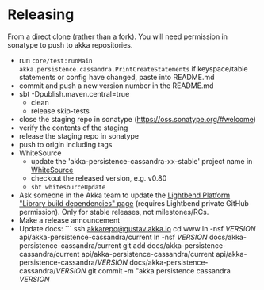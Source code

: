 # Releasing

From a direct clone (rather than a fork). You will need permission in sonatype to push to akka repositories.

* run `core/test:runMain akka.persistence.cassandra.PrintCreateStatements` if keyspace/table statements or config have changed,
  paste into README.md
* commit and push a new version number in the README.md
* sbt -Dpublish.maven.central=true
  * clean
  * release skip-tests
* close the staging repo in sonatype (https://oss.sonatype.org/#welcome)
* verify the contents of the staging
* release the staging repo in sonatype
* push to origin including tags
* WhiteSource
  * update the 'akka-persistence-cassandra-xx-stable' project name in [WhiteSource](https://saas.whitesourcesoftware.com)
  * checkout the released version, e.g. v0.80
  * `sbt whitesourceUpdate`
* Ask someone in the Akka team to update the [Lightbend Platform "Library build dependencies" page](https://developer.lightbend.com/docs/lightbend-platform/introduction/getting-help/build-dependencies.html#_akka_persistence_cassandra) (requires Lightbend private GitHub permission). Only for stable releases, not milestones/RCs.
* Make a release announcement 
* Update docs: ```
ssh akkarepo@gustav.akka.io
cd www
ln -nsf $VERSION$ api/akka-persistence-cassandra/current
ln -nsf $VERSION$ docs/akka-persistence-cassandra/current
git add docs/akka-persistence-cassandra/current api/akka-persistence-cassandra/current api/akka-persistence-cassandra/$VERSION$ docs/akka-persistence-cassandra/$VERSION$
git commit -m "akka persistence cassandra $VERSION$
```
